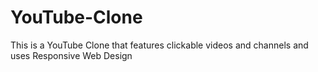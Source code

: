 # YouTube-Clone
This is a YouTube Clone that features clickable videos and channels and uses Responsive Web Design
